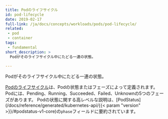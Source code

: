 ```yaml
---
title: Podのライフサイクル
id: pod-lifecycle
date: 2019-02-17
full-link: /ja/docs/concepts/workloads/pods/pod-lifecycle/
related:
 - pod
 - container
tags:
 - fundamental
short_description: >
  Podがそのライフサイクル中にたどる一連の状態。
 
---
```

 Podがそのライフサイクル中にたどる一連の状態。

<!--more--> 

[Podのライフサイクル](/ja/docs/concepts/workloads/pods/pod-lifecycle/)は、Podの状態またはフェーズによって定義されます。
Podには、Pending、Running、Succeeded、Failed、Unknownの5つのフェーズがあります。
Podの状態に関する高レベルな説明は、[PodStatus](/docs/reference/generated/kubernetes-api/{{< param "version" >}}/#podstatus-v1-core)の`phase`フィールドに要約されています。
